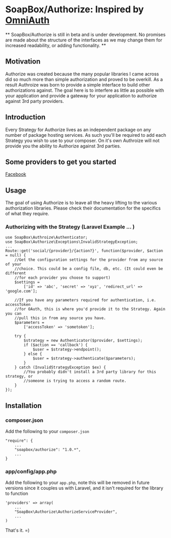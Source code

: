# SoapBox/Authorize: Inspired by [OmniAuth](https://github.com/intridea/omniauth)

** SoapBox/Authorize is still in beta and is under development. No promises are
made about the structure of the interfaces as we may change them for increased
readability, or adding functionality. **

## Motivation
Authorize was created because the many popular libraries I came across did so
much more than simple authorization and proved to be overkill. As a result
Authroize was born to provide a simple interface to build other authorizations
against. The goal here is to interfere as little as possible with your
application and provide a gateway for your application to authorize against 3rd
party providers.

## Introduction
Every Strategy for Authorize lives as an independent package on any number of
package hosting services. As such you'll be required to add each Strategy you
wish to use to your composer. On it's own Authroize will not provide you the
ability to Authorize against 3rd parties.

## Some providers to get you started
[Facebook](https://github.com/SoapBox/authorize-facebook)

## Usage
The goal of using Authorize is to leave all the heavy lifting to the various
authorization libraries. Please check their documentation for the specifics of
what they require.

### Authorizing with the Strategy (Laravel Example ... )
```
use SoapBox\Authroize\Authenticator;
use SoapBox\Authorize\Exceptions\InvalidStrategyException;
...
Route::get('social/{provider}/{action?}', function($provider, $action = null) {
	//Get the configuration settings for the provider from any source of your
	//choice. This could be a config file, db, etc. (It could even be different
	//for each provider you choose to support)
	$settings =
		['id' => 'abc', 'secret' => 'xyz', 'redirect_url' => 'google.com'];

	//If you have any parameters required for authentication, i.e. accessToken
	//for OAuth, this is where you'd provide it to the Strategy. Again you can
	//pull this in from any source you have.
	$parameters =
		['accessToken' => 'sometoken'];

	try {
		$strategy = new Authenticator($provider, $settings);
		if ($action == 'callback') {
			$user = $strategy->endpoint();
		} else {
			$user = $strategy->authenticate($parameters);
		}
	} catch (InvalidStrategyException $ex) {
		//You probably didn't install a 3rd party library for this strategy, or
		//someone is trying to access a random route.
	}
});
```

## Installation

### composer.json
Add the following to your `composer.json`
```
"require": {
	...
	"soapbox/authorize": "1.0.*",
	...
}
```

### app/config/app.php
Add the following to your `app.php`, note this will be removed in future
versions since it couples us with Laravel, and it isn't required for the library
to function
```
'providers' => array(
	...
	"SoapBox\Authorize\AuthorizeServiceProvider",
	...
)
```

That's it. =)
